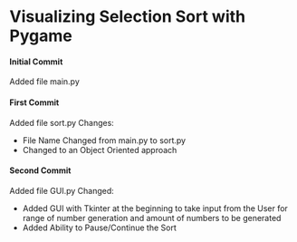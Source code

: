 # Visualizing Selection Sort with Pygame

#### Initial Commit
Added file main.py

#### First Commit
Added file sort.py
Changes:
- File Name Changed from main.py to sort.py
- Changed to an Object Oriented approach

#### Second Commit
Added file GUI.py
Changed:
- Added GUI with Tkinter at the beginning to take input from the User for range of number generation and amount of numbers to be generated
- Added Ability to Pause/Continue the Sort
